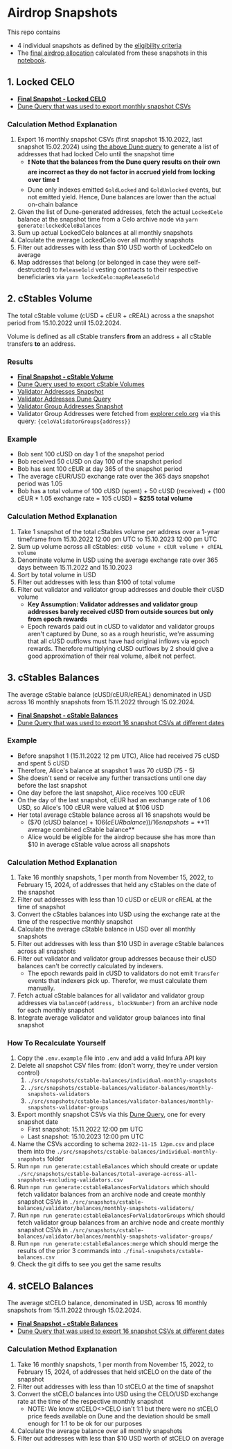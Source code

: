 # Airdrop Snapshots

This repo contains

- 4 individual snapshots as defined by the [eligibility criteria](https://github.com/mento-protocol/mento-general/issues/289)
- The [final airdrop allocation](https://github.com/mento-protocol/airdrop-snapshot/blob/main/final-snapshots/airdrop-amounts-per-address.csv) calculated from these snapshots in this [notebook](https://colab.research.google.com/drive/17sGsXPjZDjTOlajpemzDTG40_3igetdd?usp=sharing).

## 1. Locked CELO

- **[Final Snapshot - Locked CELO](./final-snapshots/locked-celo-balances.csv)**
- [Dune Query that was used to export monthly snapshot CSVs](https://dune.com/queries/3164542/5281325)

### Calculation Method Explanation

1. Export 16 monthly snapshot CSVs (first snapshot 15.10.2022, last snapshot 15.02.2024) using [the above Dune query](https://dune.com/queries/3164542/5281325) to generate a list of addresses that had locked Celo until the snapshot time
   - **❗ Note that the balances from the Dune query results on their own are incorrect as they do not factor in accrued yield from locking over time ❗**
   - Dune only indexes emitted `GoldLocked` and `GoldUnlocked` events, but not emitted yield. Hence, Dune balances are lower than the actual on-chain balance
1. Given the list of Dune-generated addresses, fetch the actual `LockedCelo` balance at the snapshot time from a Celo archive node via `yarn generate:lockedCeloBalances`
1. Sum up actual LockedCelo balances at all monthly snapshots
1. Calculate the average LockedCelo over all monthly snapshots
1. Filter out addresses with less than $10 USD worth of LockedCelo on average
1. Map addresses that belong (or belonged in case they were self-destructed) to `ReleaseGold` vesting contracts to their respective beneficiaries via `yarn lockedCelo:mapReleaseGold`

## 2. cStables Volume

The total cStable volume (cUSD + cEUR + cREAL) across a the snapshot period from 15.10.2022 until 15.02.2024.

Volume is defined as all cStable transfers **from** an address + all cStable transfers **to** an address.

### Results

- **[Final Snapshot - cStable Volume](./final-snapshots/cstable-volume.csv)**
- [Dune Query used to export cStable Volumes](https://dune.com/queries/3163689/5279843)
- [Validator Addresses Snapshot](./src/snapshots/validators-and-groups/celo-validators.csv)
- [Validator Addresses Dune Query](https://dune.com/queries/3186301)
- [Validator Group Addresses Snapshot](./src/snapshots/validators-and-groups/celo-validator-groups.csv)
- Validator Group Addresses were fetched from [explorer.celo.org](https://explorer.celo.org/mainnet/graphiql) via this query: `{celoValidatorGroups{address}}`

### Example

- Bob sent 100 cUSD on day 1 of the snapshot period
- Bob received 50 cUSD on day 100 of the snapshot period
- Bob has sent 100 cEUR at day 365 of the snapshot period
- The average cEUR/USD exchange rate over the 365 days snapshot period was 1.05
- Bob has a total volume of 100 cUSD (spent) + 50 cUSD (received) + (100 cEUR * 1.05 exchange rate = 105 cUSD) = **$255 total volume**

### Calculation Method Explanation

1. Take 1 snapshot of the total cStables volume per address over a 1-year timeframe from 15.10.2022 12:00 pm UTC to 15.10.2023 12:00 pm UTC
1. Sum up volume across all cStables: `cUSD volume + cEUR volume + cREAL volume`
1. Denominate volume in USD using the average exchange rate over 365 days between 15.11.2022 and 15.10.2023
1. Sort by total volume in USD
1. Filter out addresses with less than $100 of total volume
1. Filter out validator and validator group addresses and double their cUSD volume
   - **Key Assumption: Validator addresses and validator group addresses barely received cUSD from outside sources but only from epoch rewards**
   - Epoch rewards paid out in cUSD to validator and validator groups aren't captured by Dune, so as a rough heuristic, we're assuming that all cUSD outflows must have had original inflows via epoch rewards. Therefore multiplying cUSD outflows by 2 should give a good approximation of their real volume, albeit not perfect.

## 3. cStables Balances

The average cStable balance (cUSD/cEUR/cREAL) denominated in USD across 16 monthly snapshots from 15.11.2022 through 15.02.2024.

- **[Final Snapshot - cStable Balances](./final-snapshots/cstable-balances.csv)**
- [Dune Query that was used to export 16 snapshot CSVs at different dates](https://dune.com/queries/3144937/5269961)

### Example

- Before snapshot 1 (15.11.2022 12 pm UTC), Alice had received 75 cUSD and spent 5 cUSD
- Therefore, Alice's balance at snapshot 1 was 70 cUSD (75 - 5)
- She doesn't send or receive any further transactions until one day before the last snapshot
- One day before the last snapshot, Alice receives 100 cEUR
- On the day of the last snapshot, cEUR had an exchange rate of 1.06 USD, so Alice's 100 cEUR were valued at $106 USD
- Her total average cStable balance across all 16 snapshots would be
  - ($70 (cUSD balance) + $106 (cEUR balance)) / 16 snapshots = **$11 average combined cStable balance**
  - Alice would be eligible for the airdrop because she has more than $10 in average cStable value across all snapshots

### Calculation Method Explanation

1. Take 16 monthly snapshots, 1 per month from November 15, 2022, to February 15, 2024, of addresses that held any cStables on the date of the snapshot
1. Filter out addresses with less than 10 cUSD or cEUR or cREAL at the time of snapshot
1. Convert the cStables balances into USD using the exchange rate at the time of the respective monthly snapshot
1. Calculate the average cStable balance in USD over all monthly snapshots
1. Filter out addresses with less than $10 USD in average cStable balances across all snapshots
1. Filter out validator and validator group addresses because their cUSD balances can't be correctly calculated by indexers.
   - The epoch rewards paid in cUSD to validators do not emit `Transfer` events that indexers pick up. Therefor, we must calculate them manually.
1. Fetch actual cStable balances for all validator and validator group addresses via `balanceOf(address, blockNumber)` from an archive node for each monthly snapshot
1. Integrate average validator and validator group balances into final snapshot

### How To Recalculate Yourself

1. Copy the `.env.example` file into `.env` and add a valid Infura API key
1. Delete all snapshot CSV files from: (don't worry, they're under version control)
   1. `./src/snapshots/cstable-balances/individual-monthly-snapshots`
   1. `./src/snapshots/cstable-balances/validator-balances/monthly-snapshots-validators`
   1. `./src/snapshots/cstable-balances/validator-balances/monthly-snapshots-validator-groups`
1. Export monthly snapshot CSVs via this [Dune Query](https://dune.com/queries/3144937/5269961), one for every snapshot date
   - First snapshot: 15.11.2022 12:00 pm UTC
   - Last snapshot: 15.10.2023 12:00 pm UTC
1. Name the CSVs according to schema `2022-11-15 12pm.csv` and place them into the `./src/snapshots/cstable-balances/individual-monthly-snapshots` folder
1. Run `npm run generate:cstableBalances` which should create or update `./src/snapshots/cstable-balances/total-average-across-all-snapshots-excluding-validators.csv`
1. Run `npm run generate:cstableBalancesForValidators` which should fetch validator balances from an archive node and create monthly snapshot CSVs in `./src/snapshots/cstable-balances/validator/balances/monthly-snapshots-validators/`
1. Run `npm run generate:cstableBalancesForValidatorGroups` which should fetch validator group balances from an archive node and create monthly snapshot CSVs in `./src/snapshots/cstable-balances/validator/balances/monthly-snapshots-validator-groups/`
1. Run `npm run generate:cstableBalances:merge` which should merge the results of the prior 3 commands into `./final-snapshots/cstable-balances.csv`
1. Check the git diffs to see you get the same results

## 4. stCELO Balances

The average stCELO balance, denominated in USD, across 16 monthly snapshots from 15.11.2022 through 15.02.2024.

- **[Final Snapshot - cStable Balances](./final-snapshots/stcelo-balances.csv)**
- [Dune Query that was used to export 16 snapshot CSVs at different dates](https://dune.com/queries/3638694/6127529)

### Calculation Method Explanation

1. Take 16 monthly snapshots, 1 per month from November 15, 2022, to February 15, 2024, of addresses that held stCELO on the date of the snapshot
1. Filter out addresses with less than 10 stCELO at the time of snapshot
1. Convert the stCELO balances into USD using the CELO/USD exchange rate at the time of the respective monthly snapshot
   - NOTE: We know stCELO<>CELO isn't 1:1 but there were no stCELO price feeds available on Dune and the deviation should be small enough for 1:1 to be ok for our purposes
1. Calculate the average balance over all monthly snapshots
1. Filter out addresses with less than $10 USD worth of stCELO on average
